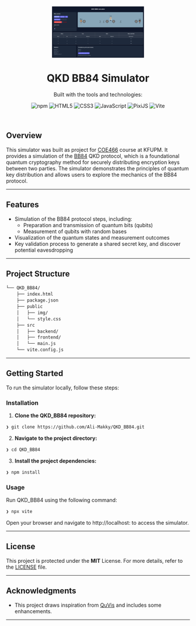 <p align="center">
    <img src="./qkd_bb84.png" align="center" width="50%">
</p>
<p align="center"><h1 align="center">QKD BB84 Simulator</h1></p>

<p align="center">Built with the tools and technologies:</p>
<p align="center">
	<img src="https://img.shields.io/badge/npm-CB3837.svg?style=default&logo=npm&logoColor=white" alt="npm">
	<img src="https://img.shields.io/badge/HTML5-E34F26.svg?style=default&logo=HTML5&logoColor=white" alt="HTML5">
	<img src="https://img.shields.io/badge/CSS3-1572B6.svg?style=default&logo=CSS3&logoColor=white" alt="CSS3">
	<img src="https://img.shields.io/badge/JavaScript-F7DF1E.svg?style=default&logo=JavaScript&logoColor=black" alt="JavaScript">
<img src="https://img.shields.io/badge/PixiJS-FF7102.svg?style=default&logo=pixijs&logoColor=white" alt="PixiJS">
	<img src="https://img.shields.io/badge/Vite-646CFF.svg?style=default&logo=Vite&logoColor=white" alt="Vite">
</p>
<br>


##  Overview

This simulator was built as project for [COE466](https://faculty.kfupm.edu.sa/COE/mfelemban/COE466/241/index.html) course at KFUPM.
It provides a simulation of the [BB84](https://en.wikipedia.org/wiki/BB84#:~:text=BB84%20is%20a%20quantum%20key,the%20first%20quantum%20cryptography%20protocol.) QKD protocol, which is a foundational quantum cryptography method for securely distributing encryption keys between two parties. The simulator demonstrates the principles of quantum key distribution and allows users to explore the mechanics of the BB84 protocol.

---

##  Features

- Simulation of the BB84 protocol steps, including:
  - Preparation and transmission of quantum bits (qubits)
  - Measurement of qubits with random bases
- Visualization of the quantum states and measurement outcomes
- Key validation process to generate a shared secret key, and discover potential eavesdropping
 
---

##  Project Structure

```sh
└── QKD_BB84/
    ├── index.html
    ├── package.json
    ├── public
    │   ├── img/
    │   └── style.css
    ├── src
    │   ├── backend/
    │   ├── frontend/
    │   └── main.js
    └── vite.config.js
```


---
##  Getting Started
To run the simulator locally, follow these steps:


###  Installation

1. **Clone the QKD_BB84 repository:**
```sh
❯ git clone https://github.com/Ali-Makky/QKD_BB84.git
```

2. **Navigate to the project directory:**
```sh
❯ cd QKD_BB84
```

3. **Install the project dependencies:**
```sh
❯ npm install
```


###  Usage
Run QKD_BB84 using the following command:

```sh
❯ npx vite
```
Open your browser and navigate to http://localhost:<prot-number> to access the simulator.

---

##  License

This project is protected under the **MIT** License. For more details, refer to the [LICENSE](https://choosealicense.com/licenses/mit/) file.

---

##  Acknowledgments

- This project draws inspiration from [QuVis](https://www.st-andrews.ac.uk/physics/quvis/simulations_html5/sims/BB84_photons/BB84_photons.html) and includes some enhancements.

---
